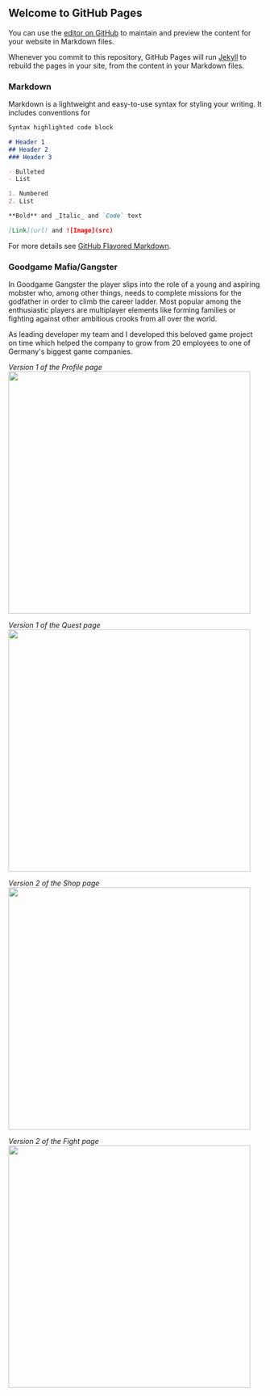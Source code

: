 ## Welcome to GitHub Pages

You can use the [editor on GitHub](https://github.com/AlexBug1982/portfolio/edit/gh-pages/index.md) to maintain and preview the content for your website in Markdown files.

Whenever you commit to this repository, GitHub Pages will run [Jekyll](https://jekyllrb.com/) to rebuild the pages in your site, from the content in your Markdown files.

### Markdown

Markdown is a lightweight and easy-to-use syntax for styling your writing. It includes conventions for

```markdown
Syntax highlighted code block

# Header 1
## Header 2
### Header 3

- Bulleted
- List

1. Numbered
2. List

**Bold** and _Italic_ and `Code` text

[Link](url) and ![Image](src)
```

For more details see [GitHub Flavored Markdown](https://guides.github.com/features/mastering-markdown/).


### Goodgame Mafia/Gangster

In Goodgame Gangster the player slips into the role of a young and aspiring mobster who, among other things, needs to complete missions for the godfather in order to climb the career ladder. Most popular among the enthusiastic players are multiplayer elements like forming families or fighting against other ambitious crooks from all over the world.

As leading developer my team and I developed this beloved game project on time which helped the company to grow from 20 employees to one of Germany's biggest game companies.

*Version 1 of the Profile page*
<img src="https://github.com/alexanderbahlk/portfolio/blob/gh-pages/images/ggs_mafia/profile_v1.jpg" width="480">

*Version 1 of the Quest page*
<img src="https://github.com/alexanderbahlk/portfolio/blob/gh-pages/images/ggs_mafia/quests_v1.jpg" width="480">

*Version 2 of the Shop page*
<img src="https://github.com/alexanderbahlk/portfolio/blob/gh-pages/images/ggs_mafia/shop_v2.jpg" width="480">

*Version 2 of the Fight page*
<img src="https://github.com/alexanderbahlk/portfolio/blob/gh-pages/images/ggs_mafia/fight_v2.jpg" width="480">


